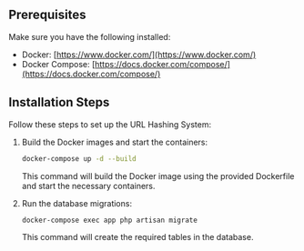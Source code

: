 ## Prerequisites

Make sure you have the following installed:

- Docker: [https://www.docker.com/](https://www.docker.com/)
- Docker Compose: [https://docs.docker.com/compose/](https://docs.docker.com/compose/)


## Installation Steps

Follow these steps to set up the URL Hashing System:


1. Build the Docker images and start the containers:

   ```bash
   docker-compose up -d --build
   ```

   This command will build the Docker image using the provided Dockerfile and start the necessary containers.

2. Run the database migrations:

   ```bash
   docker-compose exec app php artisan migrate
   ```

   This command will create the required tables in the database.

